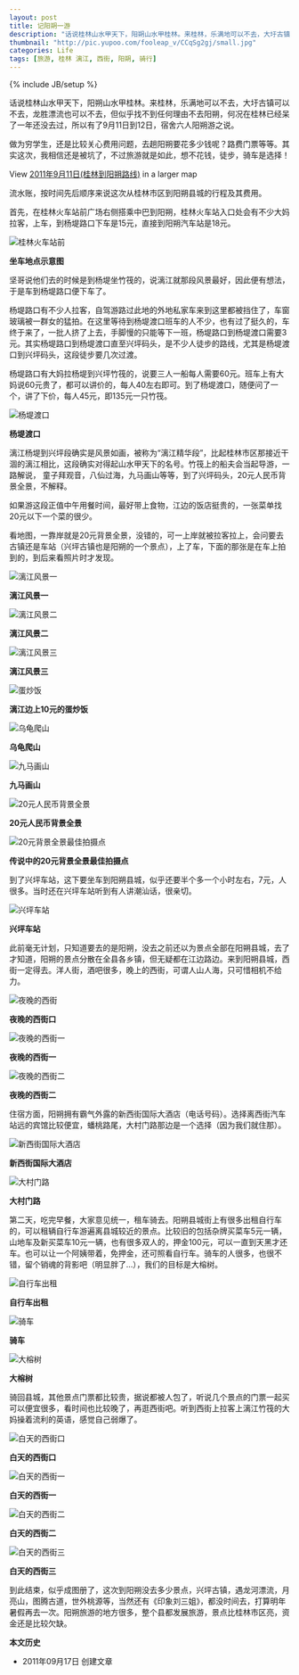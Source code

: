 ```yaml
---
layout: post
title: 记阳朔一游
description: "话说桂林山水甲天下，阳朔山水甲桂林。来桂林，乐满地可以不去，大圩古镇可以不去，龙胜漂流也可以不去，但似乎找不到任何理由不去阳朔，何况在桂林已经呆了一年还没去过，所以有了9月11日到12日，宿舍六人阳朔游之说。"
thumbnail: "http://pic.yupoo.com/fooleap_v/CCqSg2gj/small.jpg"
categories: Life
tags: [旅游, 桂林 漓江, 西街, 阳朔, 骑行]
---
```

{% include JB/setup %}

话说桂林山水甲天下，阳朔山水甲桂林。来桂林，乐满地可以不去，大圩古镇可以不去，龙胜漂流也可以不去，但似乎找不到任何理由不去阳朔，何况在桂林已经呆了一年还没去过，所以有了9月11日到12日，宿舍六人阳朔游之说。

做为穷学生，还是比较关心费用问题，去趟阳朔要花多少钱呢？路费门票等等。其实这次，我相信还是被坑了，不过旅游就是如此，想不花钱，徒步，骑车是选择！

View [2011年9月11日(桂林到阳朔路线)](http://ditu.google.com/maps/ms?msa=0&msid=203176056751949258154.0004acd071a52e3cb2c73&brcurrent=3,0x36a475ab2a69c4f5:0xf379417adc286a74,0,0x36a4f43675215133:0xff86c1191d704ae1%3B5,0,0&ie=UTF8&t=h&vpsrc=0&ll=25.010951,110.43045&spn=0.597364,0.877533&z=10&source=embed) in a larger map

流水账，按时间先后顺序来说这次从桂林市区到阳朔县城的行程及其费用。

首先，在桂林火车站前广场右侧搭乘中巴到阳朔，桂林火车站入口处会有不少大妈拉客，上车，到杨堤路口下车是15元，直接到阳朔汽车站是18元。

![桂林火车站前](http://i951.photobucket.com/albums/ad353/Fooleap/Blog/Fooleap/travel-in-yangshuo/train-station.jpg)

**坐车地点示意图**

坚哥说他们去的时候是到杨堤坐竹筏的，说漓江就那段风景最好，因此便有想法，于是车到杨堤路口便下车了。

杨堤路口有不少人拉客，自驾游路过此地的外地私家车来到这里都被挡住了，车窗玻璃被一群女的猛拍。在这里等待到杨堤渡口班车的人不少，也有过了挺久的，车终于来了，一批人挤了上去，手脚慢的只能等下一班，杨堤路口到杨堤渡口需要3元。其实杨堤路口到杨堤渡口直至兴坪码头，是不少人徒步的路线，尤其是杨堤渡口到兴坪码头，这段徒步要几次过渡。

杨堤路口有大妈拉杨堤到兴坪竹筏的，说要三人一船每人需要60元。班车上有大妈说60元贵了，都可以讲价的，每人40左右即可。到了杨堤渡口，随便问了一个，讲了下价，每人45元，即135元一只竹筏。

![杨堤渡口](http://i951.photobucket.com/albums/ad353/Fooleap/Blog/Fooleap/travel-in-yangshuo/Yangdi-ferry.jpg)

**杨堤渡口**

漓江杨堤到兴坪段确实是风景如画，被称为“漓江精华段”，比起桂林市区那接近干涸的漓江相比，这段确实对得起山水甲天下的名号。竹筏上的船夫会当起导游，一路解说， 童子拜观音，八仙过海，九马画山等等，到了兴坪码头，20元人民币背景全景，不解释。

如果游这段正值中午用餐时间，最好带上食物，江边的饭店挺贵的，一张菜单找20元以下一个菜的很少。

看地图，一靠岸就是20元背景全景，没错的，可一上岸就被拉客拉上，会问要去古镇还是车站（兴坪古镇也是阳朔的一个景点），上了车，下面的那张是在车上拍到的，到后来看照片时才发现。

![漓江风景一](http://i951.photobucket.com/albums/ad353/Fooleap/Blog/Fooleap/travel-in-yangshuo/LiRiver1.jpg)

**漓江风景一**

![漓江风景二](http://i951.photobucket.com/albums/ad353/Fooleap/Blog/Fooleap/travel-in-yangshuo/LiRiver2.jpg)

**漓江风景二**

![漓江风景三](http://i951.photobucket.com/albums/ad353/Fooleap/Blog/Fooleap/travel-in-yangshuo/LiRiver3.jpg)

**漓江风景三**

![蛋炒饭](http://i951.photobucket.com/albums/ad353/Fooleap/Blog/Fooleap/travel-in-yangshuo/egg-fried-rice.jpg)

**漓江边上10元的蛋炒饭**

![乌龟爬山](http://i951.photobucket.com/albums/ad353/Fooleap/Blog/Fooleap/travel-in-yangshuo/turtle-climbing.jpg)

**乌龟爬山**

![九马画山](http://i951.photobucket.com/albums/ad353/Fooleap/Blog/Fooleap/travel-in-yangshuo/9-horses-in-mountains.jpg)

**九马画山**

![20元人民币背景全景](http://pic.yupoo.com/fooleap_v/CCqSg2gj/v2dWG.jpg)

**20元人民币背景全景**

![20元背景全景最佳拍摄点](http://i951.photobucket.com/albums/ad353/Fooleap/Blog/Fooleap/travel-in-yangshuo/best-shooting-for-20yuan.jpg)

**传说中的20元背景全景最佳拍摄点**

到了兴坪车站，这下要坐车到阳朔县城，似乎还要半个多一个小时左右，7元，人很多。当时还在兴坪车站听到有人讲潮汕话，很亲切。

![兴坪车站](http://i951.photobucket.com/albums/ad353/Fooleap/Blog/Fooleap/travel-in-yangshuo/Xingping-station.jpg)

**兴坪车站**

此前毫无计划，只知道要去的是阳朔，没去之前还以为景点全部在阳朔县城，去了才知道，阳朔的景点分散在全县各乡镇，但无疑都在江边路边。来到阳朔县城，西街一定得去。洋人街，酒吧很多，晚上的西街，可谓人山人海，只可惜相机不给力。

![夜晚的西街](http://i951.photobucket.com/albums/ad353/Fooleap/Blog/Fooleap/travel-in-yangshuo/west-port-on-night.jpg)

**夜晚的西街口**

![夜晚的西街一](http://i951.photobucket.com/albums/ad353/Fooleap/Blog/Fooleap/travel-in-yangshuo/west-street-on-night1.jpg)

**夜晚的西街一**

![夜晚的西街二](http://i951.photobucket.com/albums/ad353/Fooleap/Blog/Fooleap/travel-in-yangshuo/west-street-on-night2.jpg)

**夜晚的西街二**

住宿方面，阳朔拥有霸气外露的新西街国际大酒店（电话号码）。选择离西街汽车站远的宾馆比较便宜，蟠桃路尾，大村门路那边是一个选择（因为我们就住那）。

![新西街国际大酒店](http://i951.photobucket.com/albums/ad353/Fooleap/Blog/Fooleap/travel-in-yangshuo/nwshotel.jpg)

**新西街国际大酒店**

![大村门路](http://i951.photobucket.com/albums/ad353/Fooleap/Blog/Fooleap/travel-in-yangshuo/dacunmen-load.jpg)

**大村门路**

第二天，吃完早餐，大家意见统一，租车骑去。阳朔县城街上有很多出租自行车的，可以租辆自行车游遍离县城较近的景点。比较旧的包括杂牌买菜车5元一辆，山地车及新买菜车10元一辆，也有很多双人的，押金100元，可以一直到天黑才还车。也可以让一个阿姨带着，免押金，还可照看自行车。骑车的人很多，也很不错，留个销魂的背影吧（明显胖了...），我们的目标是大榕树。

![自行车出租](http://i951.photobucket.com/albums/ad353/Fooleap/Blog/Fooleap/travel-in-yangshuo/bicycle-rent.jpg)

**自行车出租**

![骑车](http://i951.photobucket.com/albums/ad353/Fooleap/Blog/Fooleap/travel-in-yangshuo/cycle.jpg)

**骑车**

![大榕树](http://i951.photobucket.com/albums/ad353/Fooleap/Blog/Fooleap/travel-in-yangshuo/banyan.jpg)

**大榕树**

骑回县城，其他景点门票都比较贵，据说都被人包了，听说几个景点的门票一起买可以便宜很多，看时间也比较晚了，再逛西街吧。听到西街上拉客上漓江竹筏的大妈操着流利的英语，感觉自己弱爆了。

![白天的西街口](http://i951.photobucket.com/albums/ad353/Fooleap/Blog/Fooleap/travel-in-yangshuo/west-port.jpg)

**白天的西街口**

![白天的西街一](http://i951.photobucket.com/albums/ad353/Fooleap/Blog/Fooleap/travel-in-yangshuo/west-street1.jpg)

**白天的西街一**

![白天的西街二](http://i951.photobucket.com/albums/ad353/Fooleap/Blog/Fooleap/travel-in-yangshuo/west-street2.jpg)

**白天的西街二**

![白天的西街三](http://i951.photobucket.com/albums/ad353/Fooleap/Blog/Fooleap/travel-in-yangshuo/west-street3.jpg)

**白天的西街三**

到此结束，似乎成图册了，这次到阳朔没去多少景点，兴坪古镇，遇龙河漂流，月亮山，图腾古道，世外桃源等，当然还有《印象刘三姐》，都没时间去，打算明年暑假再去一次。阳朔旅游的地方很多，整个县都发展旅游，景点比桂林市区亮，资金还是比较欠缺。

**本文历史**

* 2011年09月17日  创建文章
